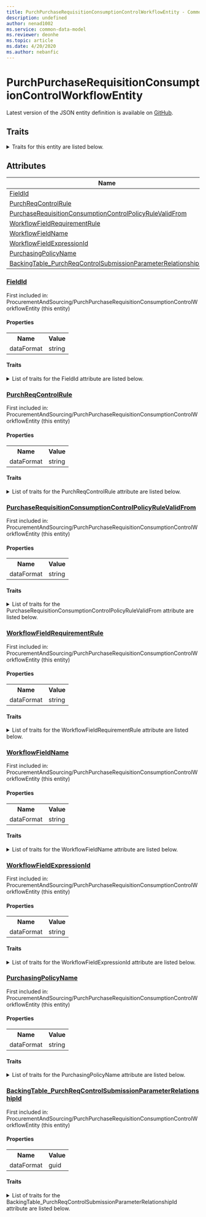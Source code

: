 ```yaml
---
title: PurchPurchaseRequisitionConsumptionControlWorkflowEntity - Common Data Model | Microsoft Docs
description: undefined
author: nenad1002
ms.service: common-data-model
ms.reviewer: deonhe
ms.topic: article
ms.date: 4/20/2020
ms.author: nebanfic
---
```


# PurchPurchaseRequisitionConsumptionControlWorkflowEntity

  
 Latest version of the JSON entity definition is available on <a href="https://github.com/Microsoft/CDM/tree/master/schemaDocuments/core/operationsCommon/Entities/SupplyChain/ProcurementAndSourcing/PurchPurchaseRequisitionConsumptionControlWorkflowEntity.cdm.json" target="_blank">GitHub</a>.  

## Traits

<details>
<summary>Traits for this entity are listed below.  
</summary>

**is.CDM.entityVersion**  
  <table><tr><th>Parameter</th><th>Value</th><th>Data type</th><th>Explanation</th></tr><tr><td>versionNumber</td><td>"1.0.0"</td><td>string</td><td>semantic version number of the entity</td></tr></table>

**is.application.releaseVersion**  
  <table><tr><th>Parameter</th><th>Value</th><th>Data type</th><th>Explanation</th></tr><tr><td>releaseVersion</td><td>"10.0.13.0"</td><td>string</td><td>semantic version number of the application introducing this entity</td></tr></table>

</details>

## Attributes

|Name|Description|First Included in Instance|
|---|---|---|
|[FieldId](#FieldId)||<a href="PurchPurchaseRequisitionConsumptionControlWorkflowEntity.md" target="_blank">ProcurementAndSourcing/PurchPurchaseRequisitionConsumptionControlWorkflowEntity</a>|
|[PurchReqControlRule](#PurchReqControlRule)||<a href="PurchPurchaseRequisitionConsumptionControlWorkflowEntity.md" target="_blank">ProcurementAndSourcing/PurchPurchaseRequisitionConsumptionControlWorkflowEntity</a>|
|[PurchaseRequisitionConsumptionControlPolicyRuleValidFrom](#PurchaseRequisitionConsumptionControlPolicyRuleValidFrom)||<a href="PurchPurchaseRequisitionConsumptionControlWorkflowEntity.md" target="_blank">ProcurementAndSourcing/PurchPurchaseRequisitionConsumptionControlWorkflowEntity</a>|
|[WorkflowFieldRequirementRule](#WorkflowFieldRequirementRule)||<a href="PurchPurchaseRequisitionConsumptionControlWorkflowEntity.md" target="_blank">ProcurementAndSourcing/PurchPurchaseRequisitionConsumptionControlWorkflowEntity</a>|
|[WorkflowFieldName](#WorkflowFieldName)||<a href="PurchPurchaseRequisitionConsumptionControlWorkflowEntity.md" target="_blank">ProcurementAndSourcing/PurchPurchaseRequisitionConsumptionControlWorkflowEntity</a>|
|[WorkflowFieldExpressionId](#WorkflowFieldExpressionId)||<a href="PurchPurchaseRequisitionConsumptionControlWorkflowEntity.md" target="_blank">ProcurementAndSourcing/PurchPurchaseRequisitionConsumptionControlWorkflowEntity</a>|
|[PurchasingPolicyName](#PurchasingPolicyName)||<a href="PurchPurchaseRequisitionConsumptionControlWorkflowEntity.md" target="_blank">ProcurementAndSourcing/PurchPurchaseRequisitionConsumptionControlWorkflowEntity</a>|
|[BackingTable_PurchReqControlSubmissionParameterRelationshipId](#BackingTable_PurchReqControlSubmissionParameterRelationshipId)||<a href="PurchPurchaseRequisitionConsumptionControlWorkflowEntity.md" target="_blank">ProcurementAndSourcing/PurchPurchaseRequisitionConsumptionControlWorkflowEntity</a>|

### <a href=#FieldId name="FieldId">FieldId</a>

First included in: ProcurementAndSourcing/PurchPurchaseRequisitionConsumptionControlWorkflowEntity (this entity)  

#### Properties

<table><tr><th>Name</th><th>Value</th></tr><tr><td>dataFormat</td><td>string</td></tr></table>

#### Traits

<details>
<summary>List of traits for the FieldId attribute are listed below.</summary>

**is.dataFormat.character**  
**is.dataFormat.big**  
**is.dataFormat.array**  
**is.dataFormat.character**  
**is.dataFormat.array**  
</details>

### <a href=#PurchReqControlRule name="PurchReqControlRule">PurchReqControlRule</a>

First included in: ProcurementAndSourcing/PurchPurchaseRequisitionConsumptionControlWorkflowEntity (this entity)  

#### Properties

<table><tr><th>Name</th><th>Value</th></tr><tr><td>dataFormat</td><td>string</td></tr></table>

#### Traits

<details>
<summary>List of traits for the PurchReqControlRule attribute are listed below.</summary>

**is.dataFormat.character**  
**is.dataFormat.big**  
**is.dataFormat.array**  
**is.dataFormat.character**  
**is.dataFormat.array**  
</details>

### <a href=#PurchaseRequisitionConsumptionControlPolicyRuleValidFrom name="PurchaseRequisitionConsumptionControlPolicyRuleValidFrom">PurchaseRequisitionConsumptionControlPolicyRuleValidFrom</a>

First included in: ProcurementAndSourcing/PurchPurchaseRequisitionConsumptionControlWorkflowEntity (this entity)  

#### Properties

<table><tr><th>Name</th><th>Value</th></tr><tr><td>dataFormat</td><td>string</td></tr></table>

#### Traits

<details>
<summary>List of traits for the PurchaseRequisitionConsumptionControlPolicyRuleValidFrom attribute are listed below.</summary>

**is.dataFormat.character**  
**is.dataFormat.big**  
**is.dataFormat.array**  
**is.dataFormat.character**  
**is.dataFormat.array**  
</details>

### <a href=#WorkflowFieldRequirementRule name="WorkflowFieldRequirementRule">WorkflowFieldRequirementRule</a>

First included in: ProcurementAndSourcing/PurchPurchaseRequisitionConsumptionControlWorkflowEntity (this entity)  

#### Properties

<table><tr><th>Name</th><th>Value</th></tr><tr><td>dataFormat</td><td>string</td></tr></table>

#### Traits

<details>
<summary>List of traits for the WorkflowFieldRequirementRule attribute are listed below.</summary>

**is.dataFormat.character**  
**is.dataFormat.big**  
**is.dataFormat.array**  
**is.dataFormat.character**  
**is.dataFormat.array**  
</details>

### <a href=#WorkflowFieldName name="WorkflowFieldName">WorkflowFieldName</a>

First included in: ProcurementAndSourcing/PurchPurchaseRequisitionConsumptionControlWorkflowEntity (this entity)  

#### Properties

<table><tr><th>Name</th><th>Value</th></tr><tr><td>dataFormat</td><td>string</td></tr></table>

#### Traits

<details>
<summary>List of traits for the WorkflowFieldName attribute are listed below.</summary>

**is.dataFormat.character**  
**is.dataFormat.big**  
**is.dataFormat.array**  
**is.dataFormat.character**  
**is.dataFormat.array**  
</details>

### <a href=#WorkflowFieldExpressionId name="WorkflowFieldExpressionId">WorkflowFieldExpressionId</a>

First included in: ProcurementAndSourcing/PurchPurchaseRequisitionConsumptionControlWorkflowEntity (this entity)  

#### Properties

<table><tr><th>Name</th><th>Value</th></tr><tr><td>dataFormat</td><td>string</td></tr></table>

#### Traits

<details>
<summary>List of traits for the WorkflowFieldExpressionId attribute are listed below.</summary>

**is.dataFormat.character**  
**is.dataFormat.big**  
**is.dataFormat.array**  
**is.dataFormat.character**  
**is.dataFormat.array**  
</details>

### <a href=#PurchasingPolicyName name="PurchasingPolicyName">PurchasingPolicyName</a>

First included in: ProcurementAndSourcing/PurchPurchaseRequisitionConsumptionControlWorkflowEntity (this entity)  

#### Properties

<table><tr><th>Name</th><th>Value</th></tr><tr><td>dataFormat</td><td>string</td></tr></table>

#### Traits

<details>
<summary>List of traits for the PurchasingPolicyName attribute are listed below.</summary>

**is.dataFormat.character**  
**is.dataFormat.big**  
**is.dataFormat.array**  
**is.dataFormat.character**  
**is.dataFormat.array**  
</details>

### <a href=#BackingTable_PurchReqControlSubmissionParameterRelationshipId name="BackingTable_PurchReqControlSubmissionParameterRelationshipId">BackingTable_PurchReqControlSubmissionParameterRelationshipId</a>

First included in: ProcurementAndSourcing/PurchPurchaseRequisitionConsumptionControlWorkflowEntity (this entity)  

#### Properties

<table><tr><th>Name</th><th>Value</th></tr><tr><td>dataFormat</td><td>guid</td></tr></table>

#### Traits

<details>
<summary>List of traits for the BackingTable_PurchReqControlSubmissionParameterRelationshipId attribute are listed below.</summary>

**is.dataFormat.character**  
**is.dataFormat.big**  
**is.dataFormat.array**  
**is.dataFormat.guid**  
**means.identity.entityId**  
**is.linkedEntity.identifier**  
Marks the attribute(s) that hold foreign key references to a linked (used as an attribute) entity. This attribute is added to the resolved entity to enumerate the referenced entities.  <table><tr><th>Parameter</th><th>Value</th><th>Data type</th><th>Explanation</th></tr><tr><td>entityReferences</td><td><table><tr><th>entityReference</th><th>attributeReference</th></tr><tr><td><a href="../../../Tables/SupplyChain/ProcurementAndSourcing/Parameter/PurchReqControlSubmissionParameter.md" target="_blank">/core/operationsCommon/Tables/SupplyChain/ProcurementAndSourcing/Parameter/PurchReqControlSubmissionParameter.cdm.json/PurchReqControlSubmissionParameter</a></td><td><a href="../../../Tables/SupplyChain/ProcurementAndSourcing/Parameter/PurchReqControlSubmissionParameter.md#RecId" target="_blank">RecId</a></td></tr></table></td><td>entity</td><td>a reference to the constant entity holding the list of entity references</td></tr></table>

**is.dataFormat.guid**  
**is.dataFormat.character**  
**is.dataFormat.array**  
</details>
